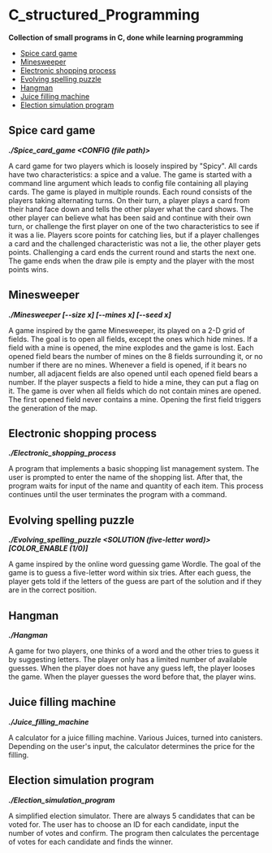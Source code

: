 # C_structured_Programming

**Collection of small programs in C, done while learning programming**
- [Spice card game](#Spice-card-game)
- [Minesweeper](#Minesweeper)
- [Electronic shopping process](#Electronic-shopping-process)
- [Evolving spelling puzzle](#Evolving-spelling-puzzle)
- [Hangman](#Hangman)
- [Juice filling machine](#Juice-filling-machine)
- [Election simulation program](#Election-simulation-program)

## Spice card game
***./Spice_card_game <CONFIG (file path)>***

A card game for two players which is loosely inspired by "Spicy". All cards have two characteristics:
a spice and a value. The game is started with a command line argument which leads to config file containing
all playing cards. The game is played in multiple rounds. Each round consists of the players taking 
alternating turns. On their turn, a player plays a card from their hand face down and tells the other player 
what the card shows. The other player can believe what has been said and continue with their own turn, or 
challenge the first player on one of the two characteristics to see if it was a lie. Players score points for 
catching lies, but if a player challenges a card and the challenged characteristic was not a lie, the other
player gets points. Challenging a card ends the current round and starts the next one. The game ends when the
draw pile is empty and the player with the most points wins.


## Minesweeper
***./Minesweeper [--size x] [--mines x] [--seed x]***

A game inspired by the game Minesweeper, its played on a 2-D grid of fields. The goal is to open
all fields, except the ones which hide mines. If a field with a mine is opened, the mine explodes
and the game is lost. Each opened field bears the number of mines on the 8 fields surrounding it,
or no number if there are no mines. Whenever a field is opened, if it bears no number, all adjacent
fields are also opened until each opened field bears a number. If the player suspects a field to hide 
a mine, they can put a flag on it. The game is over when all fields which do not contain mines are opened.
The first opened field never contains a mine. Opening the first field triggers the generation of the map.

## Electronic shopping process
***./Electronic_shopping_process***

A program that implements a basic shopping list management system. The user is prompted to
enter the name of the shopping list. After that, the program waits for input of the name and
quantity of each item. This process continues until the user terminates the program with a command.

## Evolving spelling puzzle
***./Evolving_spelling_puzzle <SOLUTION (five-letter word)> [COLOR_ENABLE (1/0)]***

A game inspired by the online word guessing game Wordle. The goal of the game is to guess a
five-letter word within six tries. After each guess, the player gets told if the letters  of
the guess are part of the solution and if they are in the correct position.

## Hangman
***./Hangman***

A game for two players, one thinks of a word and the other tries to guess 
it by suggesting letters. The player only has a limited number of available guesses. 
When the player does not have any guess left, the player looses the game.
When the player guesses the word before that, the player wins.

## Juice filling machine
***./Juice_filling_machine***

A calculator for a juice filling machine. Various Juices, turned into canisters. 
Depending on the user's input, the calculator determines the price for the filling.

## Election simulation program
***./Election_simulation_program***

A simplified election simulator. There are always 5 candidates that can be voted for.
The user has to choose an ID for each candidate, input the number of votes and confirm.
The program then calculates the percentage of votes for each candidate and finds the winner.

